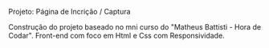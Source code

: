 Projeto: Página de Incrição / Captura

Construção do projeto baseado no mni curso do "Matheus Battisti - Hora de Codar".
Front-end com foco em Html e Css com Responsividade.


